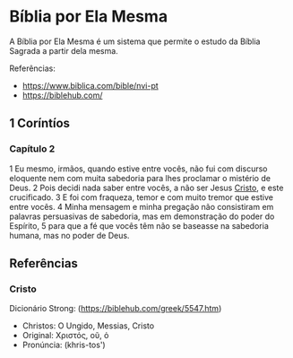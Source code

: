 # Bíblia por Ela Mesma

A Bíblia por Ela Mesma é um sistema que permite o estudo da Bíblia Sagrada a partir dela mesma.

Referências:
- https://www.biblica.com/bible/nvi-pt
- https://biblehub.com/

## 1 Coríntíos

### Capítulo 2

1 Eu mesmo, irmãos, quando estive entre vocês, não fui com discurso eloquente nem com muita sabedoria para lhes proclamar o mistério de Deus. 2 Pois decidi nada saber entre vocês, a não ser Jesus [Cristo][cristo], e este crucificado. 3 E foi com fraqueza, temor e com muito tremor que estive entre vocês. 4 Minha mensagem e minha pregação não consistiram em palavras persuasivas de sabedoria, mas em demonstração do poder do Espírito, 5 para que a fé que vocês têm não se baseasse na sabedoria humana, mas no poder de Deus.

[cristo]: #cristo

## Referências

### Cristo

Dicionário Strong: (https://biblehub.com/greek/5547.htm)
- Christos: O Ungido, Messias, Cristo
- Original: Χριστός, οῦ, ὁ
- Pronúncia: (khris-tos')